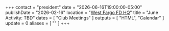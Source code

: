 +++
contact = "president"
date = "2026-06-16T19:00:00-05:00"
publishDate = "2026-02-16"
location = "[West Fargo FD HQ](/places/west-fargo-fire-department-headquarters/)"
title = "June Activity: TBD"
dates = [ "Club Meetings" ]
outputs = [ "HTML", "Calendar" ]
update = 0
aliases = [ "" ]
+++
